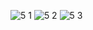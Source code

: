 ![5 1](https://user-images.githubusercontent.com/115066249/198881276-58c04140-9b0e-4ad2-a6b5-33fb81000bf8.jpeg)
![5 2](https://user-images.githubusercontent.com/115066249/198881280-345fe738-4ccf-4734-ad26-6d667cbdcdc5.jpeg)
![5 3](https://user-images.githubusercontent.com/115066249/198881283-44938bc2-5fc3-4015-b5ef-80b3e6ea0df6.jpeg)
